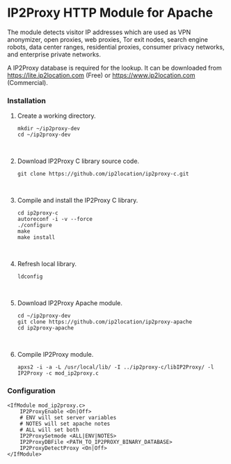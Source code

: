 # IP2Proxy HTTP Module for Apache

The module detects visitor IP addresses which are used as VPN anonymizer, open proxies, web proxies, Tor exit nodes, search engine robots, data center ranges, residential proxies, consumer privacy networks, and enterprise private networks.

A IP2Proxy database is required for the lookup. It can be downloaded from https://lite.ip2location.com (Free) or https://www.ip2location.com (Commercial).



### Installation

1. Create a working directory.

   ```
   mkdir ~/ip2proxy-dev
   cd ~/ip2proxy-dev
   ```

   ​

2. Download IP2Proxy C library source code.

   ```
   git clone https://github.com/ip2location/ip2proxy-c.git
   ```

   ​

3. Compile and install the IP2Proxy C library.

   ```
   cd ip2proxy-c
   autoreconf -i -v --force
   ./configure
   make
   make install
   ```

   ​

4. Refresh local library.

   ```
   ldconfig
   ```

   ​

5. Download IP2Proxy Apache module.

   ```
   cd ~/ip2proxy-dev
   git clone https://github.com/ip2location/ip2proxy-apache
   cd ip2proxy-apache
   ```

   ​

6. Compile IP2Proxy module.

   ```
   apxs2 -i -a -L /usr/local/lib/ -I ../ip2proxy-c/libIP2Proxy/ -l IP2Proxy -c mod_ip2proxy.c
   ```



### Configuration

```
<IfModule mod_ip2proxy.c>
	IP2ProxyEnable <On|Off>
	# ENV will set server variables
	# NOTES will set apache notes
	# ALL will set both
	IP2ProxySetmode <ALL|ENV|NOTES>
	IP2ProxyDBFile <PATH_TO_IP2PROXY_BINARY_DATABASE>
	IP2ProxyDetectProxy <On|Off>
</IfModule>
```



